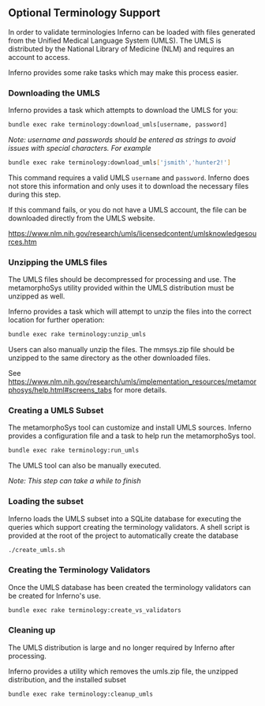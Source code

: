 ## Optional Terminology Support

In order to validate terminologies Inferno can be loaded with files generated from the 
Unified Medical Language System (UMLS).  The UMLS is distributed by the National Library of Medicine (NLM)
and requires an account to access.

Inferno provides some rake tasks which may make this process easier.

### Downloading the UMLS

Inferno provides a task which attempts to download the UMLS for you:

```sh
bundle exec rake terminology:download_umls[username, password]
```

*Note: username and passwords should be entered as strings to avoid issues with special characters.  For example*
```sh
bundle exec rake terminology:download_umls['jsmith','hunter2!']
```

This command requires a valid UMLS `username` and `password`.  Inferno does not store this information and 
only uses it to download the necessary files during this step.

If this command fails, or you do not have a UMLS account, the file can be
downloaded directly from the UMLS website.

https://www.nlm.nih.gov/research/umls/licensedcontent/umlsknowledgesources.htm

### Unzipping the UMLS files
The UMLS files should be decompressed for processing and use.  The metamorphoSys utility provided
within the UMLS distribution must be unzipped as well.

Inferno provides a task which will attempt to unzip the files into the correct location
for further operation:

```sh
bundle exec rake terminology:unzip_umls
```

Users can also manually unzip the files.  The mmsys.zip file should be unzipped to the same
directory as the other downloaded files.

See https://www.nlm.nih.gov/research/umls/implementation_resources/metamorphosys/help.html#screens_tabs
for more details.

### Creating a UMLS Subset

The metamorphoSys tool can customize and install UMLS sources.  Inferno provides
a configuration file and a task to help run the metamorphoSys tool.

```sh
bundle exec rake terminology:run_umls
```

The UMLS tool can also be manually executed.

*Note: This step can take a while to finish*

### Loading the subset

Inferno loads the UMLS subset into a SQLite database for executing the queries which support creating the terminology validators.
A shell script is provided at the root of the project to automatically create the database

```sh
./create_umls.sh
```

### Creating the Terminology Validators

Once the UMLS database has been created the terminology validators can be created for Inferno's use.

```sh
bundle exec rake terminology:create_vs_validators
```

### Cleaning up
The UMLS distribution is large and no longer required by Inferno after processing.

Inferno provides a utility which removes the umls.zip file, the unzipped distribution, and the
installed subset

```sh
bundle exec rake terminology:cleanup_umls
```
